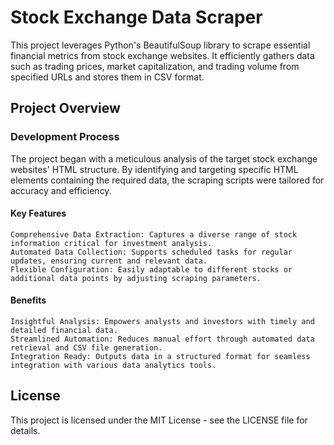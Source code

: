 # Stock Exchange Data Scraper

This project leverages Python's BeautifulSoup library to scrape essential financial metrics from stock exchange websites. It efficiently gathers data such as trading prices, market capitalization, and trading volume from specified URLs and stores them in CSV format.

## Project Overview

### Development Process

The project began with a meticulous analysis of the target stock exchange websites' HTML structure. By identifying and targeting specific HTML elements containing the required data, the scraping scripts were tailored for accuracy and efficiency.

#### Key Features

    Comprehensive Data Extraction: Captures a diverse range of stock information critical for investment analysis.
    Automated Data Collection: Supports scheduled tasks for regular updates, ensuring current and relevant data.
    Flexible Configuration: Easily adaptable to different stocks or additional data points by adjusting scraping parameters.

#### Benefits

    Insightful Analysis: Empowers analysts and investors with timely and detailed financial data.
    Streamlined Automation: Reduces manual effort through automated data retrieval and CSV file generation.
    Integration Ready: Outputs data in a structured format for seamless integration with various data analytics tools.

## License

This project is licensed under the MIT License - see the LICENSE file for details.
